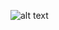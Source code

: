 ![alt text](![github-header-image](https://github.com/lxqtpr/lxqtpr/assets/74341330/249a0a93-da06-4bbd-b512-452c6ff7d825))
